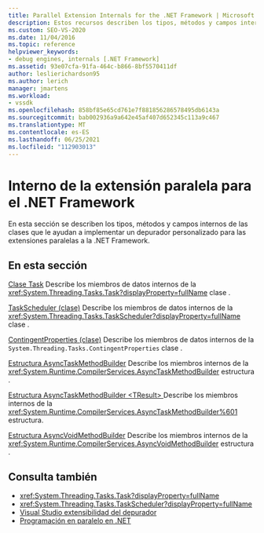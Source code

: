 ```yaml
---
title: Parallel Extension Internals for the .NET Framework | Microsoft Docs
description: Estos recursos describen los tipos, métodos y campos internos de las clases que se usan para implementar un depurador personalizado para las extensiones paralelas a la .NET Framework.
ms.custom: SEO-VS-2020
ms.date: 11/04/2016
ms.topic: reference
helpviewer_keywords:
- debug engines, internals [.NET Framework]
ms.assetid: 93e07cfa-91fa-464c-b866-8bf5570411df
author: leslierichardson95
ms.author: lerich
manager: jmartens
ms.workload:
- vssdk
ms.openlocfilehash: 858bf85e65cd761e7f881856286578495db6143a
ms.sourcegitcommit: bab002936a9a642e45af407d652345c113a9c467
ms.translationtype: MT
ms.contentlocale: es-ES
ms.lasthandoff: 06/25/2021
ms.locfileid: "112903013"
---
```

# <a name="parallel-extension-internals-for-the-net-framework"></a>Interno de la extensión paralela para el .NET Framework
En esta sección se describen los tipos, métodos y campos internos de las clases que le ayudan a implementar un depurador personalizado para las extensiones paralelas a la .NET Framework.

## <a name="in-this-section"></a>En esta sección
 [Clase Task](../../extensibility/debugger/task-class-internal-members.md) Describe los miembros de datos internos de la <xref:System.Threading.Tasks.Task?displayProperty=fullName> clase .

 [TaskScheduler (clase)](../../extensibility/debugger/taskscheduler-class-internal-members.md) Describe los miembros de datos internos de la <xref:System.Threading.Tasks.TaskScheduler?displayProperty=fullName> clase .

 [ContingentProperties (clase)](../../extensibility/debugger/contingentproperties-class-internal-members.md) Describe los miembros de datos internos de la `System.Threading.Tasks.ContingentProperties` clase .

 [Estructura AsyncTaskMethodBuilder](../../extensibility/debugger/asynctaskmethodbuilder-structure-internal-members.md) Describe los miembros internos de la <xref:System.Runtime.CompilerServices.AsyncTaskMethodBuilder> estructura .

 [Estructura AsyncTaskMethodBuilder \<TResult> ](../../extensibility/debugger/asynctaskmethodbuilder-tresult-structure-internal-members.md) Describe los miembros internos de la <xref:System.Runtime.CompilerServices.AsyncTaskMethodBuilder%601> estructura.

 [Estructura AsyncVoidMethodBuilder](../../extensibility/debugger/asyncvoidmethodbuilder-structure-internal-members.md) Describe los miembros internos de la <xref:System.Runtime.CompilerServices.AsyncVoidMethodBuilder> estructura .

## <a name="see-also"></a>Consulta también
- <xref:System.Threading.Tasks.Task?displayProperty=fullName>
- <xref:System.Threading.Tasks.TaskScheduler?displayProperty=fullName>
- [Visual Studio extensibilidad del depurador](../../extensibility/debugger/visual-studio-debugger-extensibility.md)
- [Programación en paralelo en .NET](/dotnet/standard/parallel-programming/index)
